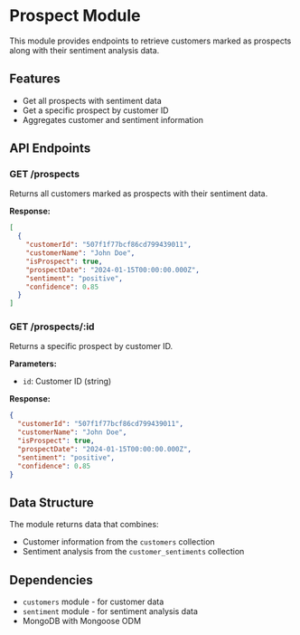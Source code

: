 # Prospect Module

This module provides endpoints to retrieve customers marked as prospects along with their sentiment analysis data.

## Features

- Get all prospects with sentiment data
- Get a specific prospect by customer ID
- Aggregates customer and sentiment information

## API Endpoints

### GET /prospects
Returns all customers marked as prospects with their sentiment data.

**Response:**
```json
[
  {
    "customerId": "507f1f77bcf86cd799439011",
    "customerName": "John Doe",
    "isProspect": true,
    "prospectDate": "2024-01-15T00:00:00.000Z",
    "sentiment": "positive",
    "confidence": 0.85
  }
]
```

### GET /prospects/:id
Returns a specific prospect by customer ID.

**Parameters:**
- `id`: Customer ID (string)

**Response:**
```json
{
  "customerId": "507f1f77bcf86cd799439011",
  "customerName": "John Doe",
  "isProspect": true,
  "prospectDate": "2024-01-15T00:00:00.000Z",
  "sentiment": "positive",
  "confidence": 0.85
}
```

## Data Structure

The module returns data that combines:
- Customer information from the `customers` collection
- Sentiment analysis from the `customer_sentiments` collection

## Dependencies

- `customers` module - for customer data
- `sentiment` module - for sentiment analysis data
- MongoDB with Mongoose ODM
